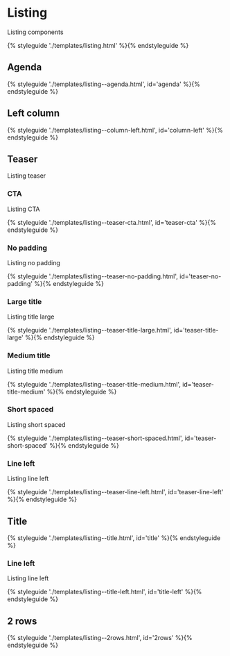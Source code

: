 # Listing

Listing components

{% styleguide './templates/listing.html' %}{% endstyleguide %}

## Agenda

{% styleguide './templates/listing--agenda.html', id='agenda' %}{% endstyleguide %}

## Left column

{% styleguide './templates/listing--column-left.html', id='column-left' %}{% endstyleguide %}

## Teaser

Listing teaser

### CTA

Listing CTA

{% styleguide './templates/listing--teaser-cta.html', id='teaser-cta' %}{% endstyleguide %}

### No padding

Listing no padding

{% styleguide './templates/listing--teaser-no-padding.html', id='teaser-no-padding' %}{% endstyleguide %}

### Large title

Listing title large

{% styleguide './templates/listing--teaser-title-large.html', id='teaser-title-large' %}{% endstyleguide %}

### Medium title

Listing title medium

{% styleguide './templates/listing--teaser-title-medium.html', id='teaser-title-medium' %}{% endstyleguide %}

### Short spaced

Listing short spaced

{% styleguide './templates/listing--teaser-short-spaced.html', id='teaser-short-spaced' %}{% endstyleguide %}

### Line left

Listing line left

{% styleguide './templates/listing--teaser-line-left.html', id='teaser-line-left' %}{% endstyleguide %}

## Title

{% styleguide './templates/listing--title.html', id='title' %}{% endstyleguide %}

### Line left

Listing line left

{% styleguide './templates/listing--title-left.html', id='title-left' %}{% endstyleguide %}

## 2 rows

{% styleguide './templates/listing--2rows.html', id='2rows' %}{% endstyleguide %}
